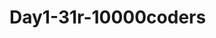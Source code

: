# Day1-31r-10000coders
<!-- Day 1 task - Create a basic html page with all the courses that we are going to learn in 7 months course from 10000coders.
- Headings of the technologies used and paragraphs for every technology.
- Using **title** tag for the tab name.
- Using **<h1>, <h2>, <p>, <br>, <hr> and style= "text-align: Center;"** tags. -->
